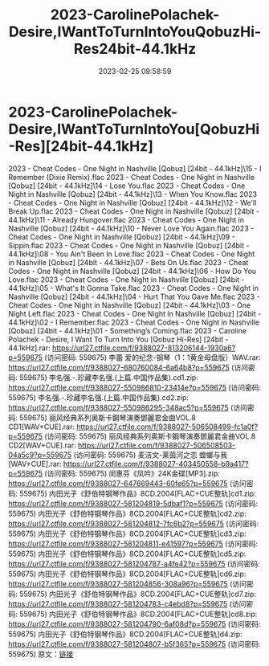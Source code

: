 ﻿---
title: 2023-CarolinePolachek-Desire,IWantToTurnIntoYouQobuzHi-Res24bit-44.1kHz
date: 2023-02-25 09:58:59
categories: 古典音乐、新世纪、纯音雅乐
tags: 纯音雅乐
---
# 2023-CarolinePolachek-Desire,IWantToTurnIntoYou[QobuzHi-Res][24bit-44.1kHz]

2023 - Cheat Codes - One Night in
Nashville [Qobuz] [24bit - 44.1kHz]\15 - I Remember (Dixie
Remix).flac
2023 - Cheat Codes - One Night in Nashville [Qobuz] [24bit -
44.1kHz]\14 - Lose You.flac
2023 - Cheat Codes - One Night in Nashville [Qobuz] [24bit -
44.1kHz]\13 - When You Know.flac
2023 - Cheat Codes - One Night in Nashville [Qobuz] [24bit -
44.1kHz]\12 - We'll Break Up.flac
2023 - Cheat Codes - One Night in Nashville [Qobuz] [24bit -
44.1kHz]\11 - Already Hungover.flac
2023 - Cheat Codes - One Night in Nashville [Qobuz] [24bit -
44.1kHz]\10 - Never Love You Again.flac
2023 - Cheat Codes - One Night in Nashville [Qobuz] [24bit -
44.1kHz]\09 - Sippin.flac
2023 - Cheat Codes - One Night in Nashville [Qobuz] [24bit -
44.1kHz]\08 - You Ain't Been In Love.flac
2023 - Cheat Codes - One Night in Nashville [Qobuz] [24bit -
44.1kHz]\07 - Bets On Us.flac
2023 - Cheat Codes - One Night in Nashville [Qobuz] [24bit -
44.1kHz]\06 - How Do You Love.flac
2023 - Cheat Codes - One Night in Nashville [Qobuz] [24bit -
44.1kHz]\05 - What's It Gonna Take.flac
2023 - Cheat Codes - One Night in Nashville [Qobuz] [24bit -
44.1kHz]\04 - Hurt That You Gave Me.flac
2023 - Cheat Codes - One Night in Nashville [Qobuz] [24bit -
44.1kHz]\03 - One Night Left.flac
2023 - Cheat Codes - One Night in Nashville [Qobuz] [24bit -
44.1kHz]\02 - I Remember.flac
2023 - Cheat Codes - One Night in Nashville [Qobuz] [24bit -
44.1kHz]\01 - Something’s Coming.flac
2023 - Caroline Polachek - Desire, I Want To Turn Into You
[Qobuz Hi-Res] [24bit - 44.1kHz].rar: https://url27.ctfile.com/f/9388027-813206144-1930a6?p=559675
(访问密码: 559675)
李蕾 爱的纪念-钢琴（1：1黄金母盘版）WAV.rar: https://url27.ctfile.com/f/9388027-680760084-6a64b8?p=559675
(访问密码: 559675)
李名强.-.珍藏李名强.(上篇.中国作品集).cd1.zip: https://url27.ctfile.com/f/9388027-550986810-23414e?p=559675
(访问密码: 559675)
李名强.-.珍藏李名强.(上篇.中国作品集).cd2.zip: https://url27.ctfile.com/f/9388027-550986295-348ac5?p=559675
(访问密码: 559675)
丽风经典系列奥斯卡鋼琴演奏鄧麗君金曲VOL.8 CD1[WAV+CUE].rar: https://url27.ctfile.com/f/9388027-506508499-fc1a0f?p=559675
(访问密码: 559675)
丽风经典系列奥斯卡鋼琴演奏鄧麗君金曲VOL.8 CD2[WAV+CUE].rar: https://url27.ctfile.com/f/9388027-506508503-04a5c9?p=559675
(访问密码: 559675)
麦洁文-莱茵河之恋 螳螂与我[WAV+CUE].rar: https://url27.ctfile.com/f/9388027-403450558-b9a417?p=559675
(访问密码: 559675)
闵惠芬《凤吟》24K金碟[MP3].zip: https://url27.ctfile.com/f/9388027-647669443-60fe65?p=559675
(访问密码: 559675)
内田光子《舒伯特钢琴作品》8CD.2004[FLAC+CUE整轨]cd1.zip: https://url27.ctfile.com/f/9388027-581204819-5dbaf1?p=559675
(访问密码: 559675)
内田光子《舒伯特钢琴作品》8CD.2004[FLAC+CUE整轨]cd2.zip: https://url27.ctfile.com/f/9388027-581204812-7fc6b2?p=559675
(访问密码: 559675)
内田光子《舒伯特钢琴作品》8CD.2004[FLAC+CUE整轨]cd3.zip: https://url27.ctfile.com/f/9388027-581204811-e41597?p=559675
(访问密码: 559675)
内田光子《舒伯特钢琴作品》8CD.2004[FLAC+CUE整轨]cd5.zip: https://url27.ctfile.com/f/9388027-581204787-a4fe42?p=559675
(访问密码: 559675)
内田光子《舒伯特钢琴作品》8CD.2004[FLAC+CUE整轨]cd6.zip: https://url27.ctfile.com/f/9388027-581204856-308a96?p=559675
(访问密码: 559675)
内田光子《舒伯特钢琴作品》8CD.2004[FLAC+CUE整轨]cd7.zip: https://url27.ctfile.com/f/9388027-581204783-c4ebd8?p=559675
(访问密码: 559675)
内田光子《舒伯特钢琴作品》8CD.2004[FLAC+CUE整轨]cd8.zip: https://url27.ctfile.com/f/9388027-581204790-6af08d?p=559675
(访问密码: 559675)
内田光子《舒伯特钢琴作品》8CD.2004[FLAC+CUE整轨]d4.zip: https://url27.ctfile.com/f/9388027-581204807-b5f365?p=559675
(访问密码: 559675)
原文：[链接](https://blog.sina.com.cn/s/blog_1647c7e76010310wl.html)